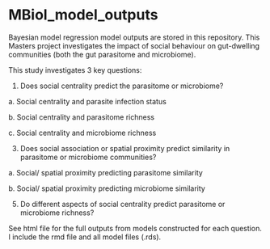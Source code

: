 # MBiol_model_outputs
Bayesian model regression model outputs are stored in this repository. This Masters project investigates the impact of social behaviour on gut-dwelling communities (both the gut parasitome and microbiome).

This study investigates 3 key questions: 

1. Does social centrality predict the parasitome or microbiome?

  a. Social centrality and parasite infection status

  b. Social centrality and parasitome richness

  c. Social centrality and microbiome richness


3. Does social association or spatial proximity predict similarity in parasitome or microbiome communities?

  a. Social/ spatial proximity predicting parasitome similarity

  b. Social/ spatial proximity predicting microbiome similarity

5. Do different aspects of social centrality predict parasitome or microbiome richness?

See html file for the full outputs from models constructed for each question. I include the rmd file and all model files (.rds). 

